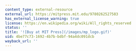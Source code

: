 ```yaml
---
content_type: external-resource
external_url: https://mitpress.mit.edu/9780262527583
has_external_license_warning: true
license: https://en.wikipedia.org/wiki/All_rights_reserved
status: ''
title: '![Buy at MIT Press](/images/mp_logo.gif)'
uid: 4be77c73-1692-4b7b-bdbf-94a4dc091dcb
wayback_url: ''
---
```

